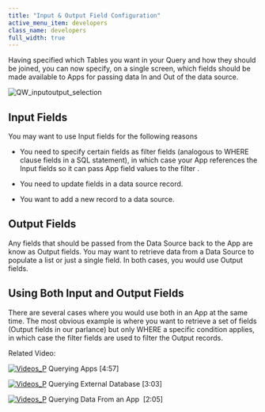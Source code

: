```yaml
---
title: "Input & Output Field Configuration"
active_menu_item: developers
class_name: developers
full_width: true
---
```



Having specified which Tables you want in your Query and how they should be joined, you can now specify, on a single screen, which fields should be made available to Apps for passing data In and Out of the data source.

![QW\_inputoutput\_selection](/img/docs/qw_inputoutput_selection.zoom47.png)

## Input Fields

You may want to use Input fields for the following reasons

 - You need to specify certain fields as filter fields (analogous to WHERE clause fields in a SQL statement), in which case your App references the Input fields so it can pass App field values to the filter .

 - You need to update fields in a data source record.

 - You want to add a new record to a data source.

## Output Fields

Any fields that should be passed from the Data Source back to the App are know as Output fields. You may want to retrieve data from a Data Source to populate a list or just a single field. In both cases, you would use Output fields.

## Using Both Input and Output Fields

There are several cases where you would use both in an App at the same time. The most obvious example is where you want to retrieve a set of fields (Output fields in our parlance) but only WHERE a specific condition applies, in which case the filter fields are used to filter the Output records.

Related Video:

[![Videos\_P](/img/docs/videos_p.png)](http://www.youtube.com/v/N-sBju6KMFE?autoplay=1&hd=1&fs=1&showsearch=0&rel=0&) Querying Apps [4:57]

[![Videos\_P](/img/docs/videos_p.png)](http://www.youtube.com/v/wxbd6ugLxa0?autoplay=1&hd=1&fs=1&showsearch=0&rel=0&) Querying External Database [3:03]

[![Videos\_P](/img/docs/videos_p.png)](http://www.youtube.com/v/Jlsh8jhSOg0?autoplay=1&hd=1&fs=1&showsearch=0&rel=0&) Querying Data From an App  [2:05]

